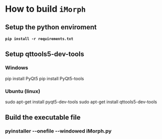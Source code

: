 # How to build `iMorph`
## Setup the python enviroment
####    `pip install -r requirements.txt`

## Setup qttools5-dev-tools
### Windows
pip install PyQt5
pip install PyQt5-tools
### Ubuntu (linux)
sudo apt-get install pyqt5-dev-tools
sudo apt-get install qttools5-dev-tools

## Build the executable file
### pyinstaller --onefile  --windowed iMorph.py

